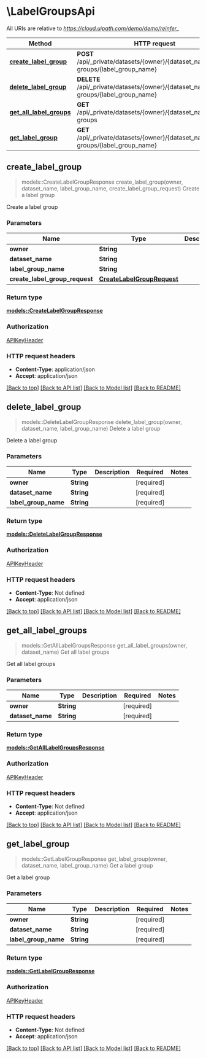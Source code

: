 # \LabelGroupsApi

All URIs are relative to *https://cloud.uipath.com/demo/demo/reinfer_*

Method | HTTP request | Description
------------- | ------------- | -------------
[**create_label_group**](LabelGroupsApi.md#create_label_group) | **POST** /api/_private/datasets/{owner}/{dataset_name}/label-groups/{label_group_name} | Create a label group
[**delete_label_group**](LabelGroupsApi.md#delete_label_group) | **DELETE** /api/_private/datasets/{owner}/{dataset_name}/label-groups/{label_group_name} | Delete a label group
[**get_all_label_groups**](LabelGroupsApi.md#get_all_label_groups) | **GET** /api/_private/datasets/{owner}/{dataset_name}/label-groups | Get all label groups
[**get_label_group**](LabelGroupsApi.md#get_label_group) | **GET** /api/_private/datasets/{owner}/{dataset_name}/label-groups/{label_group_name} | Get a label group



## create_label_group

> models::CreateLabelGroupResponse create_label_group(owner, dataset_name, label_group_name, create_label_group_request)
Create a label group

Create a label group

### Parameters


Name | Type | Description  | Required | Notes
------------- | ------------- | ------------- | ------------- | -------------
**owner** | **String** |  | [required] |
**dataset_name** | **String** |  | [required] |
**label_group_name** | **String** |  | [required] |
**create_label_group_request** | [**CreateLabelGroupRequest**](CreateLabelGroupRequest.md) |  | [required] |

### Return type

[**models::CreateLabelGroupResponse**](CreateLabelGroupResponse.md)

### Authorization

[APIKeyHeader](../README.md#APIKeyHeader)

### HTTP request headers

- **Content-Type**: application/json
- **Accept**: application/json

[[Back to top]](#) [[Back to API list]](../README.md#documentation-for-api-endpoints) [[Back to Model list]](../README.md#documentation-for-models) [[Back to README]](../README.md)


## delete_label_group

> models::DeleteLabelGroupResponse delete_label_group(owner, dataset_name, label_group_name)
Delete a label group

Delete a label group

### Parameters


Name | Type | Description  | Required | Notes
------------- | ------------- | ------------- | ------------- | -------------
**owner** | **String** |  | [required] |
**dataset_name** | **String** |  | [required] |
**label_group_name** | **String** |  | [required] |

### Return type

[**models::DeleteLabelGroupResponse**](DeleteLabelGroupResponse.md)

### Authorization

[APIKeyHeader](../README.md#APIKeyHeader)

### HTTP request headers

- **Content-Type**: Not defined
- **Accept**: application/json

[[Back to top]](#) [[Back to API list]](../README.md#documentation-for-api-endpoints) [[Back to Model list]](../README.md#documentation-for-models) [[Back to README]](../README.md)


## get_all_label_groups

> models::GetAllLabelGroupsResponse get_all_label_groups(owner, dataset_name)
Get all label groups

Get all label groups

### Parameters


Name | Type | Description  | Required | Notes
------------- | ------------- | ------------- | ------------- | -------------
**owner** | **String** |  | [required] |
**dataset_name** | **String** |  | [required] |

### Return type

[**models::GetAllLabelGroupsResponse**](GetAllLabelGroupsResponse.md)

### Authorization

[APIKeyHeader](../README.md#APIKeyHeader)

### HTTP request headers

- **Content-Type**: Not defined
- **Accept**: application/json

[[Back to top]](#) [[Back to API list]](../README.md#documentation-for-api-endpoints) [[Back to Model list]](../README.md#documentation-for-models) [[Back to README]](../README.md)


## get_label_group

> models::GetLabelGroupResponse get_label_group(owner, dataset_name, label_group_name)
Get a label group

Get a label group

### Parameters


Name | Type | Description  | Required | Notes
------------- | ------------- | ------------- | ------------- | -------------
**owner** | **String** |  | [required] |
**dataset_name** | **String** |  | [required] |
**label_group_name** | **String** |  | [required] |

### Return type

[**models::GetLabelGroupResponse**](GetLabelGroupResponse.md)

### Authorization

[APIKeyHeader](../README.md#APIKeyHeader)

### HTTP request headers

- **Content-Type**: Not defined
- **Accept**: application/json

[[Back to top]](#) [[Back to API list]](../README.md#documentation-for-api-endpoints) [[Back to Model list]](../README.md#documentation-for-models) [[Back to README]](../README.md)


